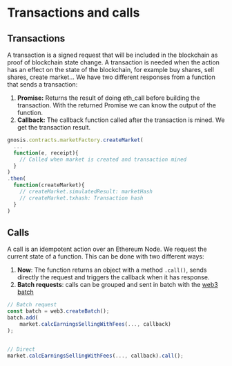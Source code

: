 # Transactions and calls

## Transactions
A transaction is a signed request that will be included in the blockchain as
proof of blockchain state change.
A transaction is needed when the action has an effect on the state of the blockchain,
for example buy shares, sell shares, create market...
We have two different responses from a function that sends a transaction:

1. **Promise:** Returns the result of doing eth_call before building the transaction. With the returned Promise we can know the output of the function.
2. **Callback:** The callback function called after the transaction is mined. We get the transaction result.

```js
gnosis.contracts.marketFactory.createMarket(
  ...
  function(e, receipt){
    // Called when market is created and transaction mined
  }
)
.then(
  function(createMarket){
    // createMarket.simulatedResult: marketHash
    // createMarket.txhash: Transaction hash
  }
)
```


## Calls
A call is an idempotent action over an Ethereum Node. We request the current
state of a function.
This can be done with two different ways:

1. **Now**: The function returns an object with a method `.call()`, sends directly the request
 and triggers the callback when it has response.
2. **Batch requests**: calls can be grouped and sent in batch with the [web3 batch](https://github.com/ethereum/wiki/wiki/JavaScript-API#batch-requests)

```js
// Batch request
const batch = web3.createBatch();
batch.add(
    market.calcEarningsSellingWithFees(..., callback)
);


// Direct
market.calcEarningsSellingWithFees(..., callback).call();
```
